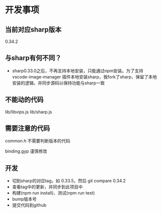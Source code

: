 # 开发事项

## 当前对应sharp版本

0.34.2

## 与sharp有何不同？

- sharp0.33.0之后，不再支持本地安装，只能通过npm安装。为了支持 vscode-image-manager 插件本地安装sharp，我fork了sharp，保留了本地安装的逻辑，并同步源码以保持功能与sharp一致

## 不能动的代码

lib/libvips.js
lib/sharp.js

## 需要注意的代码

common.h 不需要判断版本的代码

binding.gyp 谨慎修改

## 开发

- 切到sharp的对应tag，如 0.33.5，然后 git compare 0.34.2
- 查看tag中的更新，并同步到此项目中
- 构建(npm run install)、测试(npm run test)
- bump版本号
- 提交代码到github
